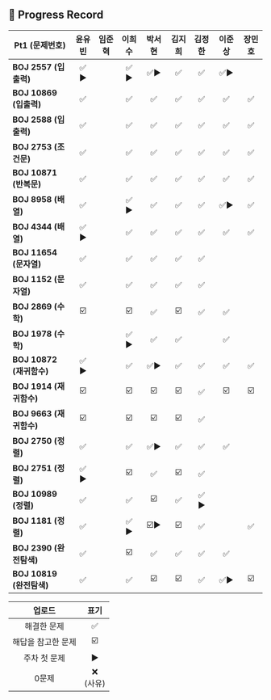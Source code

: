 ## 📍 Progress Record

| **Pt1 (문제번호)**       | **윤유빈** | **임준혁** | **이희수** | **박서현** |  **김지희**   |  **김정한**  | **이준상** | **장민호** |
|----------------------|:-------:|:-------:|:------:|:-------:|:----------:|:---------:|:-------:|:-------:|
| **BOJ 2557 (입출력)**   |  ✅ ▶️   |         |  ✅ ▶️  |   ✅▶️   |     ✅      |     ✅     |     ✅▶️    |         |
| **BOJ 10869 (입출력)**  |    ✅    |         |    ✅   |    ✅    |     ✅      |     ✅     |     ✅    |    ✅     |
| **BOJ 2588 (입출력)**   |    ✅    |         |    ✅   |    ✅    |     ✅      |     ✅     |     ✅    |    ✅     |
| **BOJ 2753 (조건문)**   |    ✅    |         |    ✅   |    ✅    |     ✅      |     ✅     |     ✅    |     ✅    |
| **BOJ 10871 (반복문)**  |    ✅    |         |    ✅   |    ✅    |     ✅      |     ✅     |     ✅    |     ✅    |
| **BOJ 8958 (배열)**    |    ✅    |         |  ✅ ▶️  |    ✅    |     ✅      |     ✅     |     ✅▶️    |    ✅     |
| **BOJ 4344 (배열)**    |  ✅ ▶️   |         |    ✅   |    ✅    |     ✅      |     ✅     |     ✅    |     ✅    |
| **BOJ 11654 (문자열)**  |    ✅    |         |    ✅   |    ✅    |     ✅      |     ✅     |         |         |
| **BOJ 1152 (문자열)**   |    ✅    |         |    ✅   |    ✅    |     ✅      |     ✅     |         |         |
| **BOJ 2869 (수학)**    |   ☑️    |         |   ☑️   |    ✅    |     ☑️     |     ✅     |    ✅     |         |
| **BOJ 1978 (수학)**    |         |         |  ✅ ▶️  |    ✅    |     ✅      |           |    ✅   |         |
| **BOJ 10872 (재귀함수)** |  ✅ ▶️   |         |   ✅️   |   ✅▶️   |     ✅️     |     ✅     |     ✅    |    ✅     |
| **BOJ 1914 (재귀함수)**  |   ☑️    |         |   ☑️   |   ☑️    |     ☑️     |     ✅     |     ☑️    |     ☑️    |
| **BOJ 9663 (재귀함수)**  |   ☑️    |         |   ☑️   |   ☑️    |     ☑️     |     ✅     |         |         |
| **BOJ 2750 (정렬)**    |    ✅    |         |    ✅️    |    ✅▶️   |     ✅️     |     ✅     |    ✅     |         |
| **BOJ 2751 (정렬)**    |  ✅ ▶️   |         |    ☑️    |     ✅    |     ☑️     |     ✅     |         |         |
| **BOJ 10989 (정렬)**   |    ✅    |         |    ✅️    |     ☑️    |     ✅      |   ✅ ▶️    |         |         |
| **BOJ 1181 (정렬)**    |    ✅    |         |    ✅ ▶️    |    ☑️▶️   |      ☑️    |     ✅     |         |     ✅    |
| **BOJ 2390 (완전탐색)**  |    ✅    |         |    ☑️    |    ✅    |     ✅          |     ✅     |    ✅     |         |
| **BOJ 10819 (완전탐색)** |    ✅    |         |    ✅️    |    ☑️    |        ☑️       |     ✅     |    ✅▶️     |    ☑️     |



|    업로드     |     표기      |
|:----------:|:-----------:|
|   해결한 문제   |      ✅      |
| 해답을 참고한 문제 |     ☑️      |
|  주차 첫 문제   |     ▶️     |
|    0문제     | ❌ <br/>(사유) |



